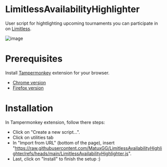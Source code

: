 # LimitlessAvailabilityHighlighter

User script for hightlighting upcoming tournaments you can participate in on [Limitless](https://play.limitlesstcg.com/).

![image](https://github.com/user-attachments/assets/0481156e-855b-4c63-aede-1ba74a91d937)

# Prerequisites

Install [Tampermonkey](https://www.tampermonkey.net/) extension for your browser.
- [Chrome version](https://chromewebstore.google.com/detail/tampermonkey/dhdgffkkebhmkfjojejmpbldmpobfkfo)
- [Firefox version](https://addons.mozilla.org/en-US/firefox/addon/tampermonkey/)

# Installation

In Tampermonkey extension, follow there steps:
- Click on "Create a new script...".
- Click on utilities tab
- In "Import from URL" (bottom of the page), insert "https://raw.githubusercontent.com/MatuxGG/LimitlessAvailabilityHighlighter/refs/heads/main/LimitlessAvailabilityHighlighter.js".
- Last, click on "Install" to finish the setup :)
